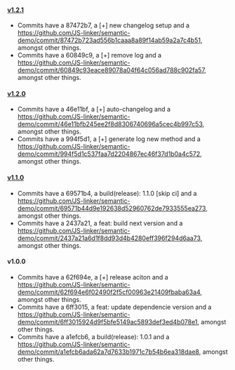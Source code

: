 #### [v1.2.1](https://github.com/JS-linker/semantic-demo/compare/v1.2.0...v1.2.1)

- Commits have a 87472b7, a [+] new changelog setup and a https://github.com/JS-linker/semantic-demo/commit/87472b723ad556b1caaa8a89f14ab59a2a7c4b51, amongst other things.
- Commits have a 60849c9, a [+] remove log and a https://github.com/JS-linker/semantic-demo/commit/60849c93eace89078a04f64c056ad788c902fa57, amongst other things.
#### [v1.2.0](https://github.com/JS-linker/semantic-demo/compare/v1.1.0...v1.2.0)

- Commits have a 46e11bf, a [+] auto-changelog and a https://github.com/JS-linker/semantic-demo/commit/46e11bfb245ee2f8d8306740696a5cec4b997c53, amongst other things.
- Commits have a 994f5d1, a [+] generate log new method and a https://github.com/JS-linker/semantic-demo/commit/994f5d1c537faa7d2204867ec46f37d1b0a4c572, amongst other things.

#### [v1.1.0](https://github.com/JS-linker/semantic-demo/compare/v1.0.0...v1.1.0)

- Commits have a 69571b4, a build(release): 1.1.0 [skip ci] and a https://github.com/JS-linker/semantic-demo/commit/69571b44d9e192638d52960762de7933555ea273, amongst other things.
- Commits have a 2437a21, a feat: build next version and a https://github.com/JS-linker/semantic-demo/commit/2437a21a6d1f8dd93d4b4280eff396f294d6aa73, amongst other things.

#### v1.0.0

- Commits have a 62f694e, a [+] release aciton and a https://github.com/JS-linker/semantic-demo/commit/62f694e6f02490f2f5cf00963e21409fbaba63a4, amongst other things.
- Commits have a 6ff3015, a feat: update dependencie version and a https://github.com/JS-linker/semantic-demo/commit/6ff3015924d9f5bfe5149ac5893def3ed4b078e1, amongst other things.
- Commits have a a1efcb6, a build(release): 1.0.1 and a https://github.com/JS-linker/semantic-demo/commit/a1efcb6ada62a7d7633b1971c7b54b6ea318dae8, amongst other things.
